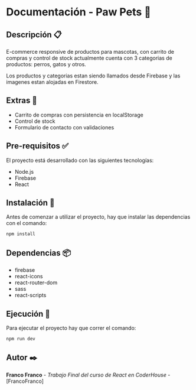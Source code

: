 # Documentación - Paw Pets 🐾

## Descripción 📋

E-commerce responsive de productos para mascotas, con carrito de compras y control de stock actualmente cuenta con 3 categorias de productos: perros, gatos y otros. 

Los productos y categorias estan siendo llamados desde Firebase y las imagenes estan alojadas en Firestore.

## Extras 📌

- Carrito de compras con persistencia en localStorage
- Control de stock
- Formulario de contacto con validaciones

## Pre-requisitos ✅

El proyecto está desarrollado con las siguientes tecnologías:

- Node.js
- Firebase
- React

## Instalación 🔧

Antes de comenzar a utilizar el proyecto, hay que instalar las dependencias con el comando:

`npm install`

## Dependencias 📦

- firebase
- react-icons
- react-router-dom
- sass
- react-scripts

## Ejecución 🚀

Para ejecutar el proyecto hay que correr el comando:

`npm run dev`

## Autor ✒️

**Franco Franco** - *Trabajo Final del curso de React en CoderHouse* - [FrancoFranco]


